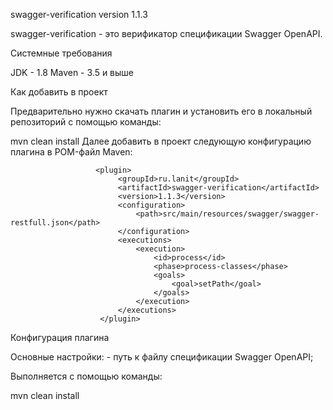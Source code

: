 swagger-verification
version 1.1.3 

swagger-verification - это верификатор спецификации Swagger OpenAPI.

Системные требования

JDK - 1.8
Maven - 3.5 и выше

Как добавить в проект

Предварительно нужно скачать плагин и установить его в локальный репозиторий с помощью команды:

mvn clean install
Далее добавить в проект следующую конфигурацию плагина в POM-файл Maven:

                       <plugin>
                            <groupId>ru.lanit</groupId>
                            <artifactId>swagger-verification</artifactId>
                            <version>1.1.3</version>
                            <configuration>
                                <path>src/main/resources/swagger/swagger-restfull.json</path>
                            </configuration>
                            <executions>
                                <execution>
                                    <id>process</id>
                                    <phase>process-classes</phase>
                                    <goals>
                                        <goal>setPath</goal>
                                    </goals>
                                </execution>
                            </executions>
                        </plugin>
Конфигурация плагина

Основные настройки:
<path> - путь к файлу спецификации Swagger OpenAPI;

Выполняется с помощью команды:

mvn clean install
